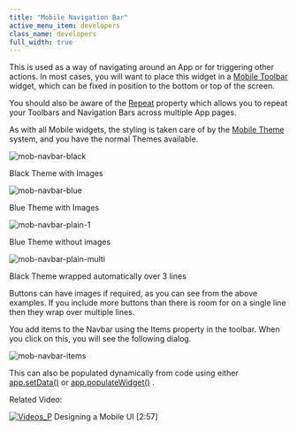 ```yaml
---
title: "Mobile Navigation Bar"
active_menu_item: developers
class_name: developers
full_width: true
---
```



This is used as a way of navigating around an App or for triggering other actions. In most cases, you will want to place this widget in a [Mobile Toolbar](mobile-toolbar.htm) widget, which can be fixed in position to the bottom or top of the screen.

You should also be aware of the [Repeat](../../content-and-app-layout/editing-and-laying-out--reference/repeating-widgets-across-multi) property which allows you to repeat your Toolbars and Navigation Bars across multiple App pages.

As with all Mobile widgets, the styling is taken care of by the [Mobile Theme](../../mobile-apps-sites/mobile-themes) system, and you have the normal Themes available.

![mob-navbar-black](/img/docs/mob-navbar-black.png)

Black Theme with Images

![mob-navbar-blue](/img/docs/mob-navbar-blue.png)

Blue Theme with Images

![mob-navbar-plain-1](/img/docs/mob-navbar-plain-1.png)

Blue Theme without images

![mob-navbar-plain-multi](/img/docs/mob-navbar-plain-multi.png)

Black Theme wrapped automatically over 3 lines

Buttons can have images if required, as you can see from the above examples. If you include more buttons than there is room for on a single line then they wrap over multiple lines.

You add items to the Navbar using the Items property in the toolbar. When you click on this, you will see the following dialog.

![mob-navbar-items](/img/docs/mob-navbar-items.zoom83.png)

This can also be populated dynamically from code using either [app.setData()](../../../scripting-apis/client-scripting-overview/scripting-with-javascript/widget-reading-writing/widget-content-reading-and-writing/mobile-list) or [app.populateWidget()](../../../scripting-apis/client-api/widget-data-state-manipulation/populatewidget/) .

Related Video:

[![Videos\_P](/img/docs/videos_p.png)](http://www.youtube.com/v/BelIr0vzxlU?autoplay=1&hd=1&fs=1&showsearch=0&rel=0&) Designing a Mobile UI [2:57]

